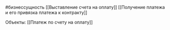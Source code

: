#бизнессущность 
[[Выставление счета на оплату]] 
[[Получение платежа и его привязка платежа к контракту]]

Объекты:
[[Платеж по счету на оплату]]
